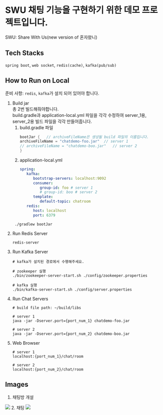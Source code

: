 # SWU 채팅 기능을 구현하기 위한 데모 프로젝트입니다.
SWU: Share With Us(new version of 혼자왔니)

## Tech Stacks
`spring boot`, `web socket`, `redis(cache)`, `kafka(pub/sub)`

## How to Run on Local  
준비 사항: `redis`, `kafka`가 설치 되어 있어야 합니다.  
1. Build jar  
   총 2번 빌드해줘야합니다.  
   build.gradle과 application-local.yml 파일을 각각 수정하여 server_1용, server_2용 빌드 파일을 각각 만들어줍니다.
   1) build.gradle 파일
      ```groovy
      bootJar {   // archiveFileName은 생성될 build 파일의 이름입니다.  
      archiveFileName = "chatdemo-foo.jar"	// server 1
      // archiveFileName = "chatdemo-boo.jar"	// server 2
      }
      ```
   2) application-local.yml
      ```yml
      spring:
         kafka:
            bootstrap-servers: localhost:9092
            consumer:
               group-id: foo # server 1
               # group-id: boo # server 2
            template:
               default-topic: chatroom
         redis:
            host: localhost
            port: 6379
      ```
   ```shell
    ./gradlew bootJar
    ```
2. Run Redis Server
    ```shell
    redis-server
    ```
3. Run Kafka Server
   ```shell
   # kafka가 설치된 경로에서 수행해주세요.
   
   # zookeeper 실행
   ./bin/zookeeper-server-start.sh ./config/zookeeper.properties
   
   # kafka 실행
   ./bin/kafka-server-start.sh ./config/server.properties
   ```
4. Run Chat Servers
    ```shell
   # build file path: ~/build/libs
    
   # server 1
    java -jar -Dserver.port={port_num_1} chatdemo-foo.jar
    
    # server 2
    java -jar -Dserver.port={port_num_2} chatdemo-boo.jar
    ```
4. Web Browser
    ```
   # server 1
   localhost:{port_num_1}/chat/room
   
   # server 2
   localhost:{port_num_2}/chat/room
   ```

## Images
1. 채팅방 개설
<img src="https://user-images.githubusercontent.com/98803599/235394414-2bc44f2c-8a53-4ea7-85b9-6d586e565553.png">
2. 채팅
<img src="https://user-images.githubusercontent.com/98803599/235394540-d07e2fcb-76c0-4e23-8303-03c7a0e728f9.png">